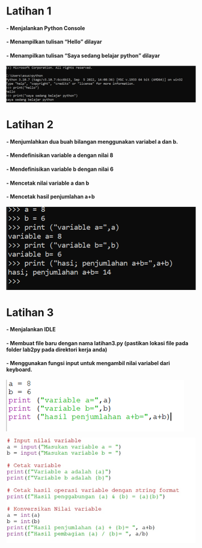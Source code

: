 # Latihan 1

#### - Menjalankan Python Console
#### - Menampilkan tulisan “Hello” dilayar
#### - Menampilkan tulisan “Saya sedang belajar python” dilayar
![Gambar1](gambar/git1.png)


# Latihan 2

#### - Menjumlahkan dua buah bilangan menggunakan variabel a dan b.
#### - Mendefinisikan variable a dengan nilai 8
#### - Mendefinisikan variable b dengan nilai 6
#### - Mencetak nilai variable a dan b
#### - Mencetak hasil penjumlahan a+b
![Gambar1](gambar/git2.png)


# Latihan 3

#### - Menjalankan IDLE
#### - Membuat file baru dengan nama latihan3.py (pastikan lokasi file pada folder lab2py pada direktori kerja anda)
#### - Menggunakan fungsi input untuk mengambil nilai variabel dari keyboard.
![Gambar1](gambar/git3.png)

![Gambar1](gambar/git4.png)
